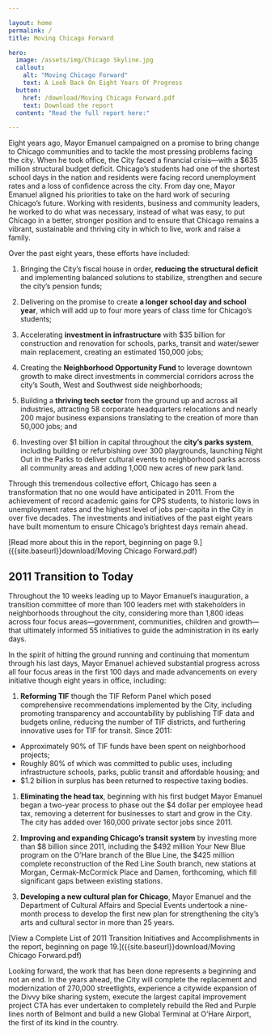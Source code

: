```yaml
---

layout: home
permalink: /
title: Moving Chicago Forward

hero:
  image: /assets/img/Chicago Skyline.jpg
  callout:
    alt: "Moving Chicago Forward"
    text: A Look Back On Eight Years Of Progress
  button:
    href: /download/Moving Chicago Forward.pdf
    text: Download the report
  content: "Read the full report here:" 

---
```


Eight years ago, Mayor Emanuel campaigned on a promise to bring change to Chicago communities and to tackle the most pressing problems facing the city. When he took office, the City faced a financial crisis—with a $635 million structural budget deficit. Chicago’s students had one of the shortest school days in the nation and residents were facing record unemployment rates and a loss of confidence across the city.
From day one, Mayor Emanuel aligned his priorities to take on the hard work of securing Chicago’s future. Working with residents, business and community leaders, he worked to do what was necessary, instead of what was easy, to put Chicago in a better, stronger position and to ensure that Chicago remains a vibrant, sustainable and thriving city in which to live, work and raise a family.

Over the past eight years, these efforts have included:
1. Bringing the City’s fiscal house in order, **reducing the structural deficit** and implementing balanced solutions to stabilize, strengthen and secure the city’s pension funds;
1. Delivering on the promise to create **a longer school day and school year**, which will add up to four more years of class time for Chicago’s students; 
1. Accelerating **investment in infrastructure** with $35 billion for construction and renovation for schools, parks, transit and water/sewer main replacement, creating an estimated 150,000 jobs;
1. Creating the **Neighborhood Opportunity Fund** to leverage downtown growth to make direct investments in commercial corridors across the city’s South, West and Southwest side neighborhoods;

1. Building a **thriving tech sector** from the ground up and across all industries, attracting 58 corporate headquarters relocations and nearly 200 major business expansions translating to the creation of more than 50,000 jobs; and

1. Investing over $1 billion in capital throughout the **city’s parks system**, including building or refurbishing over 300 playgrounds, launching Night Out in the Parks to deliver cultural events to neighborhood parks across all community areas and adding 1,000 new acres of new park land.

Through this tremendous collective effort, Chicago has seen a transformation that no one would have anticipated in 2011. From the achievement of record academic gains for CPS students, to historic lows in unemployment rates and the highest level of jobs per-capita in the City in over five decades. The investments and initiatives of the past eight years have built momentum to ensure Chicago’s brightest days remain ahead.


[Read more about this in the report, beginning on page 9.]({{site.baseurl}}download/Moving Chicago Forward.pdf)


## 2011 Transition to Today

Throughout the 10 weeks leading up to Mayor Emanuel’s inauguration, a transition committee of more than 100 leaders met with stakeholders in neighborhoods throughout the city, considering more than 1,800 ideas across four focus areas—government, communities, children and growth—that ultimately informed 55 initiatives to guide the administration in its early days. 

In the spirit of hitting the ground running and continuing that momentum through his last days, Mayor Emanuel achieved substantial progress across all four focus areas in the first 100 days and made advancements on every initiative though eight years in office, including:

1. **Reforming TIF** though the TIF Reform Panel which posed comprehensive recommendations implemented by the City, including promoting transparency and accountability by publishing TIF data and budgets online, reducing the number of TIF districts, and furthering innovative uses for TIF for transit. Since 2011: 
* Approximately 90% of TIF funds have been spent on neighborhood projects;
* Roughly 80% of which was committed to public uses, including infrastructure schools, parks, public transit and affordable housing; and 
* $1.2 billion in surplus has been returned to respective taxing bodies.

1. **Eliminating the head tax**, beginning with his first budget Mayor Emanuel began a two-year process to phase out the $4 dollar per employee head tax, removing a deterrent for businesses to start and grow in the City. The city has added over 160,000 private sector jobs since 2011.

1. **Improving and expanding Chicago’s transit system** by investing more than $8 billion since 2011, including the $492 million Your New Blue program on the O’Hare branch of the Blue Line, the $425 million complete reconstruction of the Red Line South branch, new stations at Morgan, Cermak-McCormick Place and Damen, forthcoming, which fill significant gaps between existing stations.

1. **Developing a new cultural plan for Chicago**, Mayor Emanuel and the Department of Cultural Affairs and Special Events undertook a nine-month process to develop the first new plan for strengthening the city’s arts and cultural sector in more than 25 years. 

[View a Complete List of 2011 Transition Initiatives and Accomplishments in the report, beginning on page 19.]({{site.baseurl}}download/Moving Chicago Forward.pdf)

Looking forward, the work that has been done represents a beginning and not an end. In the years ahead, the City will complete the replacement and modernization of 270,000 streetlights, experience a citywide expansion of the Divvy bike sharing system, execute the largest capital improvement project CTA has ever undertaken to completely rebuild the Red and Purple lines north of Belmont and build a new Global Terminal at O’Hare Airport, the first of its kind in the country.  
